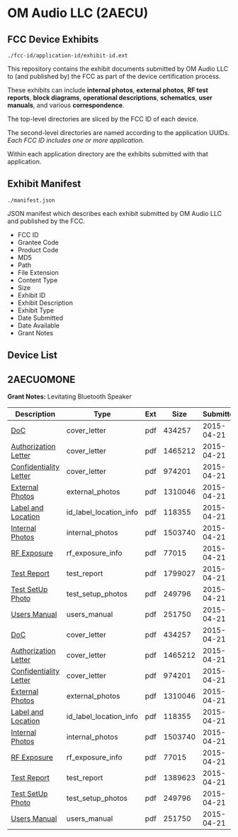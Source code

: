 # OM Audio LLC (2AECU)
## FCC Device Exhibits

```
./fcc-id/application-id/exhibit-id.ext
```

This repository contains the exhibit documents submitted by OM Audio LLC to (and published by) the FCC as part of the device certification process.

These exhibits can include **internal photos**, **external photos**, **RF test reports**, **block diagrams**, **operational descriptions**, **schematics**, **user manuals**, and various **correspondence**.

The top-level directories are sliced by the FCC ID of each device.

The second-level directories are named according to the application UUIDs. *Each FCC ID includes one or more application.*

Within each application directory are the exhibits submitted with that application. 

## Exhibit Manifest

```
./manifest.json
```

JSON manifest which describes each exhibit submitted by OM Audio LLC and published by the FCC.

- FCC ID
- Grantee Code
- Product Code
- MD5
- Path
- File Extension
- Content Type
- Size
- Exhibit ID
- Exhibit Description
- Exhibit Type
- Date Submitted
- Date Available
- Grant Notes

## Device List
## 2AECUOMONE
**Grant Notes:** Levitating Bluetooth Speaker

| Description | Type | Ext | Size | Submitted | Available |
| ----------- | ---- | --- | ---- | --------- | --------- |
| [DoC](2AECUOMONE/e64e17b2d2f3f371cce516aeede291c3/2592157.pdf) | cover_letter | pdf | 434257 | 2015-04-21 | 2015-04-21 |
| [Authorization Letter](2AECUOMONE/e64e17b2d2f3f371cce516aeede291c3/2592158.pdf) | cover_letter | pdf | 1465212 | 2015-04-21 | 2015-04-21 |
| [Confidentiality Letter](2AECUOMONE/e64e17b2d2f3f371cce516aeede291c3/2592159.pdf) | cover_letter | pdf | 974201 | 2015-04-21 | 2015-04-21 |
| [External Photos](2AECUOMONE/e64e17b2d2f3f371cce516aeede291c3/2592166.pdf) | external_photos | pdf | 1310046 | 2015-04-21 | 2015-04-21 |
| [Label and Location](2AECUOMONE/e64e17b2d2f3f371cce516aeede291c3/2592168.pdf) | id_label_location_info | pdf | 118355 | 2015-04-21 | 2015-04-21 |
| [Internal Photos](2AECUOMONE/e64e17b2d2f3f371cce516aeede291c3/2592167.pdf) | internal_photos | pdf | 1503740 | 2015-04-21 | 2015-04-21 |
| [RF Exposure](2AECUOMONE/e64e17b2d2f3f371cce516aeede291c3/2592163.pdf) | rf_exposure_info | pdf | 77015 | 2015-04-21 | 2015-04-21 |
| [Test Report](2AECUOMONE/e64e17b2d2f3f371cce516aeede291c3/2592205.pdf) | test_report | pdf | 1799027 | 2015-04-21 | 2015-04-21 |
| [Test SetUp Photo](2AECUOMONE/e64e17b2d2f3f371cce516aeede291c3/2592164.pdf) | test_setup_photos | pdf | 249796 | 2015-04-21 | 2015-04-21 |
| [Users Manual](2AECUOMONE/e64e17b2d2f3f371cce516aeede291c3/2592169.pdf) | users_manual | pdf | 251750 | 2015-04-21 | 2015-04-21 |
| [DoC](2AECUOMONE/ea33c3505e8114682ea5e568d70343cd/2592157.pdf) | cover_letter | pdf | 434257 | 2015-04-21 | 2015-04-21 |
| [Authorization Letter](2AECUOMONE/ea33c3505e8114682ea5e568d70343cd/2592158.pdf) | cover_letter | pdf | 1465212 | 2015-04-21 | 2015-04-21 |
| [Confidentiality Letter](2AECUOMONE/ea33c3505e8114682ea5e568d70343cd/2592159.pdf) | cover_letter | pdf | 974201 | 2015-04-21 | 2015-04-21 |
| [External Photos](2AECUOMONE/ea33c3505e8114682ea5e568d70343cd/2592166.pdf) | external_photos | pdf | 1310046 | 2015-04-21 | 2015-04-21 |
| [Label and Location](2AECUOMONE/ea33c3505e8114682ea5e568d70343cd/2592168.pdf) | id_label_location_info | pdf | 118355 | 2015-04-21 | 2015-04-21 |
| [Internal Photos](2AECUOMONE/ea33c3505e8114682ea5e568d70343cd/2592167.pdf) | internal_photos | pdf | 1503740 | 2015-04-21 | 2015-04-21 |
| [RF Exposure](2AECUOMONE/ea33c3505e8114682ea5e568d70343cd/2592163.pdf) | rf_exposure_info | pdf | 77015 | 2015-04-21 | 2015-04-21 |
| [Test Report](2AECUOMONE/ea33c3505e8114682ea5e568d70343cd/2592165.pdf) | test_report | pdf | 1389623 | 2015-04-21 | 2015-04-21 |
| [Test SetUp Photo](2AECUOMONE/ea33c3505e8114682ea5e568d70343cd/2592164.pdf) | test_setup_photos | pdf | 249796 | 2015-04-21 | 2015-04-21 |
| [Users Manual](2AECUOMONE/ea33c3505e8114682ea5e568d70343cd/2592169.pdf) | users_manual | pdf | 251750 | 2015-04-21 | 2015-04-21 |
